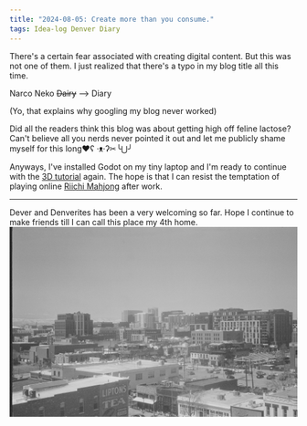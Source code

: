 ```yaml
---
title: "2024-08-05: Create more than you consume."
tags: Idea-log Denver Diary
---
```


There's a certain fear associated with creating digital content. But this was not one of them. I just realized that there's a typo in my blog title all this time.

Narco Neko ~~Dairy~~ --> Diary

(Yo, that explains why googling my blog never worked)

Did all the readers think this blog was about getting high off feline lactose? Can't believe all you nerds never pointed it out and let me publicly shame myself for this long❤️ʕ ·ᴥ·ʔ✂╰⋃╯ 

Anyways, I've installed Godot on my tiny laptop and I'm ready to continue with the [3D tutorial](https://docs.godotengine.org/en/stable/getting_started/first_3d_game/index.html) again. The hope is that I can resist the temptation of playing online [Riichi Mahjong](https://en.wikipedia.org/wiki/Japanese_mahjong) after work. 

-----------
Dever and Denverites has been a very welcoming so far. Hope I continue to make friends till I can call this place my 4th home. 
[ ![](\asset\recording\2024_08\2024_08_denver_city.jpg)](\asset\recording\2024_08\2024_08_denver_city.jpg)



<!-- For those Nerds reading my diary through github code, or source page of the website, here's some game ideas that I've been contemplating:

If anyone can generate decent game by entering below ideas in chatGPT, go ahead. You get to make a game, I get to play. Win-win. But if you make money, I will sue you. Don't be a dick❤️ʕ ·ᴥ·ʔ✂╰⋃╯

==========
PinBall Incremental game
==========
- Bring back the nostalgia of Window 95, 3D Pinball: Space Cadet
- But it's an incremental game to automate the playing experience

==========
Narco Neko (cat simulator)
==========
- Narco Neko can be the main character in a series of mini games. (does not need to be the same cat in every game)
- This will be a game about a Neko making friends in a new location through narcotic activity (catnip).
- Need to offend at least few people who plays the game. 
- A [trippy](https://www.youtube.com/watch?v=5zYOKFjpm9s){:target="blank"} music is a must.
- I definitely need to learn how to control camera movement more precisely to give various "catnip effects".

==========
Cat-tower building game (Ninja Warrior)
==========
- Not tower defense, you build a CAT-TOWER and have to climb them.
- Player is given random building blocks, player builds it, then climb it.
- Point will be rewarded based on height of the tower that player was able to climb. (and items ) 

==========
Narco Chameleon  
==========
- Split screen where each view represents left eye and right eye. 
- Point and shoot (eat narcotic stuff) 

 -->
